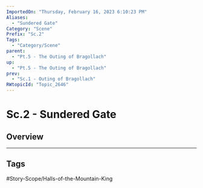 ```yaml
---
ImportedOn: "Thursday, February 16, 2023 6:10:23 PM"
Aliases:
  - "Sundered Gate"
Category: "Scene"
Prefix: "Sc.2"
Tags:
  - "Category/Scene"
parent:
  - "Pt.5 - The Outing of Bragollach"
up:
  - "Pt.5 - The Outing of Bragollach"
prev:
  - "Sc.1 - Outing of Bragollach"
RWtopicId: "Topic_2646"
---
```

# Sc.2 - Sundered Gate
## Overview

---
## Tags
#Story-Scope/Halls-of-the-Mountain-King

